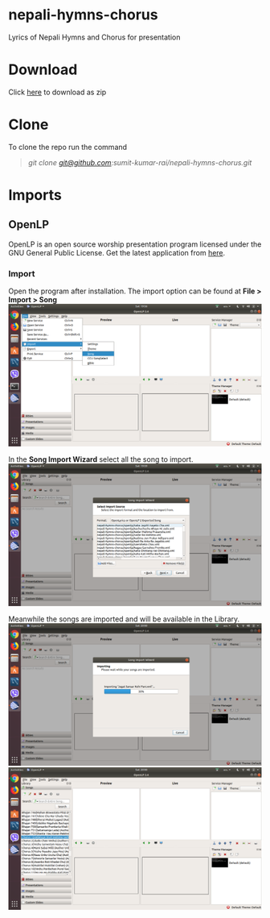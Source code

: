 # nepali-hymns-chorus
Lyrics of Nepali Hymns and Chorus for presentation

# Download
Click [here](https://github.com/sumit-kumar-rai/nepali-hymns-chorus/archive/master.zip) to download as zip

# Clone
To clone the repo run the command

> *git clone git@github.com:sumit-kumar-rai/nepali-hymns-chorus.git*

# Imports
## OpenLP
OpenLP is an open source worship presentation program licensed under the GNU General Public License.
Get the latest application from [here](https://openlp.org/).
### Import
Open the program after installation.
The import option can be found at **File > Import > Song**
![alt text](https://raw.githubusercontent.com/sumit-kumar-rai/nepali-hymns-chorus/master/thumbnails/openlp/00.png)

In the **Song Import Wizard** select all the song to import.
![alt text](https://raw.githubusercontent.com/sumit-kumar-rai/nepali-hymns-chorus/master/thumbnails/openlp/01.png)

Meanwhile the songs are imported and will be available in the Library.
![alt text](https://raw.githubusercontent.com/sumit-kumar-rai/nepali-hymns-chorus/master/thumbnails/openlp/02.png)
![alt text](https://raw.githubusercontent.com/sumit-kumar-rai/nepali-hymns-chorus/master/thumbnails/openlp/03.png)
